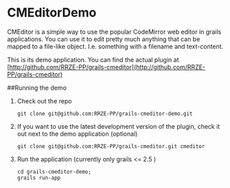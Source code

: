 # CMEditorDemo
CMEditor is a simple way to use the popular CodeMirror web editor in grails applications. You can use it to edit pretty much anything that can be mapped to a file-like object. I.e. something with a filename and text-content.

This is its demo application. You can find the actual plugin at [http://github.com/RRZE-PP/grails-cmeditor](http://github.com/RRZE-PP/grails-cmeditor)

##Running the demo

1. Check out the repo
	```
	git clone git@github.com:RRZE-PP/grails-cmeditor-demo.git
	```
2. If you want to use the latest development version of the plugin, check it out next to the demo application (optional)
	```
	git clone git@github.com:RRZE-PP/grails-cmeditor.git cmeditor
	```
3. Run the application (currently only grails <= 2.5 )
	```
	cd grails-cmeditor-demo;
	grails run-app
	```